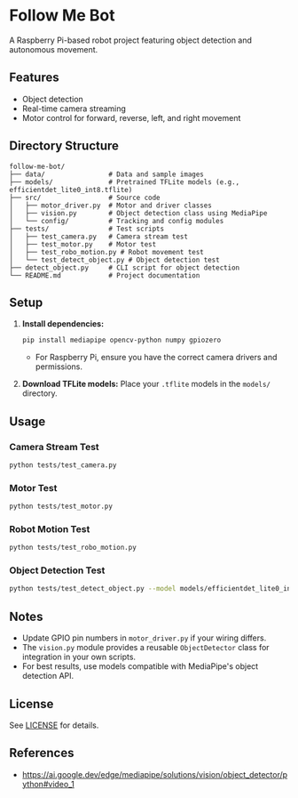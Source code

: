 # Follow Me Bot

A Raspberry Pi-based robot project featuring object detection and autonomous movement.

## Features
- Object detection
- Real-time camera streaming
- Motor control for forward, reverse, left, and right movement

## Directory Structure
```
follow-me-bot/
├── data/                # Data and sample images
├── models/              # Pretrained TFLite models (e.g., efficientdet_lite0_int8.tflite)
├── src/                 # Source code
│   ├── motor_driver.py  # Motor and driver classes
│   ├── vision.py        # Object detection class using MediaPipe
│   └── config/          # Tracking and config modules
├── tests/               # Test scripts
│   ├── test_camera.py   # Camera stream test
│   ├── test_motor.py    # Motor test
│   ├── test_robo_motion.py # Robot movement test
│   └── test_detect_object.py # Object detection test
├── detect_object.py     # CLI script for object detection
└── README.md            # Project documentation
```

## Setup
1. **Install dependencies:**
   ```bash
   pip install mediapipe opencv-python numpy gpiozero
   ```
   - For Raspberry Pi, ensure you have the correct camera drivers and permissions.

2. **Download TFLite models:**
   Place your `.tflite` models in the `models/` directory.

## Usage

### Camera Stream Test
```bash
python tests/test_camera.py
```

### Motor Test
```bash
python tests/test_motor.py
```

### Robot Motion Test
```bash
python tests/test_robo_motion.py
```

### Object Detection Test
```bash
python tests/test_detect_object.py --model models/efficientdet_lite0_int8.tflite --image data/sample.jpg
```

## Notes
- Update GPIO pin numbers in `motor_driver.py` if your wiring differs.
- The `vision.py` module provides a reusable `ObjectDetector` class for integration in your own scripts.
- For best results, use models compatible with MediaPipe's object detection API.

## License
See [LICENSE](LICENSE) for details.

## References
- https://ai.google.dev/edge/mediapipe/solutions/vision/object_detector/python#video_1
